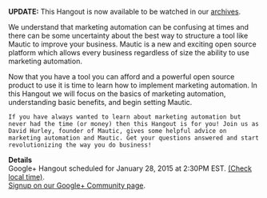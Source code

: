 **UPDATE:** This Hangout is now available to be watched in our [archives](blog/mautic-hangout-recording-now-available).  

 We understand that marketing automation can be confusing at times and there can be some uncertainty about the best way to structure a tool like Mautic to improve your business. Mautic is a new and exciting open source platform which allows every business regardless of size the ability to use marketing automation.  

 Now that you have a tool you can afford and a powerful open source product to use it is time to learn how to implement marketing automation. In this Hangout we will focus on the basics of marketing automation, understanding basic benefits, and begin setting Mautic.  

    If you have always wanted to learn about marketing automation but never had the time (or money) then this Hangout is for you! Join us as David Hurley, founder of Mautic, gives some helpful advice on marketing automation and Mautic. Get your questions answered and start revolutionizing the way you do business!  

 **Details**  
 Google+ Hangout scheduled for January 28, 2015 at 2:30PM EST. [(Check local time)](http://www.timeanddate.com/worldclock/fixedtime.html?msg=Mautic+%26+Marketing+Automation%3A+An+Introduction&iso=20150128T1430&p1=207).  
 [Signup on our Google+ Community page](https://plus.google.com/b/118434392146287434326/events/cuuhdf69lsufs3lgc9nvtttbte0).